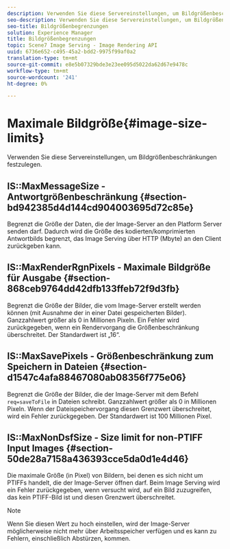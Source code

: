 ```yaml
---
description: Verwenden Sie diese Servereinstellungen, um Bildgrößenbeschränkungen festzulegen.
seo-description: Verwenden Sie diese Servereinstellungen, um Bildgrößenbeschränkungen festzulegen.
seo-title: Bildgrößenbegrenzungen
solution: Experience Manager
title: Bildgrößenbegrenzungen
topic: Scene7 Image Serving - Image Rendering API
uuid: 6736e652-c495-45a2-bdd2-9975f99af0a2
translation-type: tm+mt
source-git-commit: e8e5b07329bde3e23ee095d5022da62d67e9478c
workflow-type: tm+mt
source-wordcount: '241'
ht-degree: 0%

---
```



# Maximale Bildgröße{#image-size-limits}

Verwenden Sie diese Servereinstellungen, um Bildgrößenbeschränkungen festzulegen.

## IS::MaxMessageSize - Antwortgrößenbeschränkung {#section-bd942385d4d144cd904003695d72c85e}

Begrenzt die Größe der Daten, die der Image-Server an den Platform Server senden darf. Dadurch wird die Größe des kodierten/komprimierten Antwortbilds begrenzt, das Image Serving über HTTP (Mbyte) an den Client zurückgeben kann.

## IS::MaxRenderRgnPixels - Maximale Bildgröße für Ausgabe {#section-868ceb9764dd42dfb133ffeb72f9d3fb}

Begrenzt die Größe der Bilder, die vom Image-Server erstellt werden können (mit Ausnahme der in einer Datei gespeicherten Bilder). Ganzzahlwert größer als 0 in Millionen Pixeln. Ein Fehler wird zurückgegeben, wenn ein Rendervorgang die Größenbeschränkung überschreitet. Der Standardwert ist „16“.

## IS::MaxSavePixels - Größenbeschränkung zum Speichern in Dateien {#section-d1547c4afa88467080ab08356f775e06}

Begrenzt die Größe der Bilder, die der Image-Server mit dem Befehl `req=saveToFile` in Dateien schreibt. Ganzzahlwert größer als 0 in Millionen Pixeln. Wenn der Dateispeichervorgang diesen Grenzwert überschreitet, wird ein Fehler zurückgegeben. Der Standardwert ist 100 Millionen Pixel.

## IS::MaxNonDsfSize - Size limit for non-PTIFF Input Images {#section-50de28a7158a436393cce5da0d1e4d46}

Die maximale Größe (in Pixel) von Bildern, bei denen es sich nicht um PTIFFs handelt, die der Image-Server öffnen darf. Beim Image Serving wird ein Fehler zurückgegeben, wenn versucht wird, auf ein Bild zuzugreifen, das kein PTIFF-Bild ist und diesen Grenzwert überschreitet.

>[!NOTE]
>
>Wenn Sie diesen Wert zu hoch einstellen, wird der Image-Server möglicherweise nicht mehr über Arbeitsspeicher verfügen und es kann zu Fehlern, einschließlich Abstürzen, kommen.

